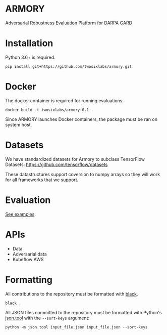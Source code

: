 # ARMORY
Adversarial Robustness Evaluation Platform for DARPA GARD

# Installation
Python 3.6+ is required.
```
pip install git+https://github.com/twosixlabs/armory.git
```

# Docker
The docker container is required for running evaluations.
```
docker build -t twosixlabs/armory:0.1 .
```
Since ARMORY launches Docker containers, the package must be ran on system host.

# Datasets
We have standardized datasets for Armory to subclass TensorFlow Datasets:
https://github.com/tensorflow/datasets

These datastructures support coversion to numpy arrays so they will work for all 
frameworks that we support.


# Evaluation
[See examples](examples/).

# APIs
* Data
* Adversarial data
* Kubeflow AWS

# Formatting
All contributions to the repository must be formatted with [black](https://github.com/psf/black).
```
black .
```

All JSON files committed to the repository must be formatted with Python's [json.tool](https://docs.python.org/3/library/json.html#module-json.tool)
with the `--sort-keys` argument:
```
python -m json.tool input_file.json input_file.json --sort-keys
```

